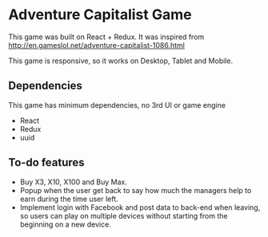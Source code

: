 # Adventure Capitalist Game

This game was built on React + Redux. It was inspired from http://en.gameslol.net/adventure-capitalist-1086.html

This game is responsive, so it works on Desktop, Tablet and Mobile.

## Dependencies
This game has minimum dependencies, no 3rd UI or game engine
- React
- Redux
- uuid

## To-do features
- Buy X3, X10, X100 and Buy Max.
- Popup when the user get back to say how much the managers help to earn during the time user left.
- Implement login with Facebook and post data to back-end when leaving, so users can play on multiple devices without starting from the beginning on a new device.
